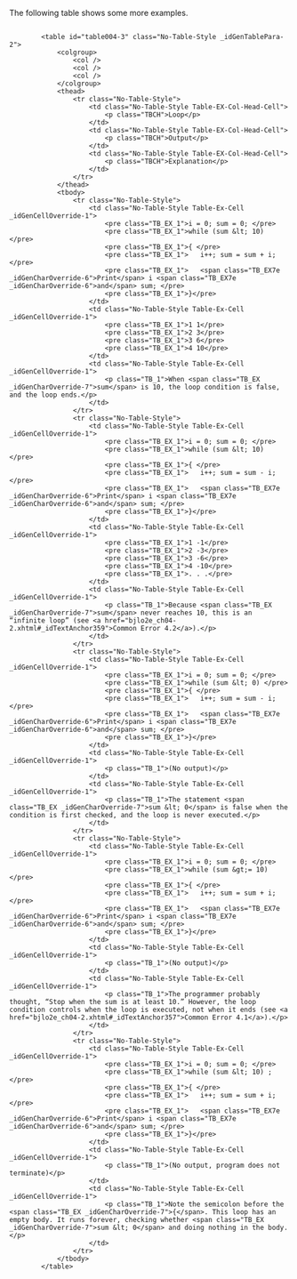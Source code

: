 The following table shows some more examples.

<pre class="FGT"></pre>
			<table id="table004-3" class="No-Table-Style _idGenTablePara-2">
				<colgroup>
					<col />
					<col />
					<col />
				</colgroup>
				<thead>
					<tr class="No-Table-Style">
						<td class="No-Table-Style Table-EX-Col-Head-Cell">
							<p class="TBCH">Loop</p>
						</td>
						<td class="No-Table-Style Table-EX-Col-Head-Cell">
							<p class="TBCH">Output</p>
						</td>
						<td class="No-Table-Style Table-EX-Col-Head-Cell">
							<p class="TBCH">Explanation</p>
						</td>
					</tr>
				</thead>
				<tbody>
					<tr class="No-Table-Style">
						<td class="No-Table-Style Table-Ex-Cell _idGenCellOverride-1">
							<pre class="TB_EX_1">i = 0; sum = 0; </pre>
							<pre class="TB_EX_1">while (sum &lt; 10) </pre>
							<pre class="TB_EX_1">{ </pre>
							<pre class="TB_EX_1">   i++; sum = sum + i; </pre>
							<pre class="TB_EX_1">   <span class="TB_EX7e _idGenCharOverride-6">Print</span> i <span class="TB_EX7e _idGenCharOverride-6">and</span> sum; </pre>
							<pre class="TB_EX_1">}</pre>
						</td>
						<td class="No-Table-Style Table-Ex-Cell _idGenCellOverride-1">
							<pre class="TB_EX_1">1 1</pre>
							<pre class="TB_EX_1">2 3</pre>
							<pre class="TB_EX_1">3 6</pre>
							<pre class="TB_EX_1">4 10</pre>
						</td>
						<td class="No-Table-Style Table-Ex-Cell _idGenCellOverride-1">
							<p class="TB_1">When <span class="TB_EX _idGenCharOverride-7">sum</span> is 10, the loop condition is false, and the loop ends.</p>
						</td>
					</tr>
					<tr class="No-Table-Style">
						<td class="No-Table-Style Table-Ex-Cell _idGenCellOverride-1">
							<pre class="TB_EX_1">i = 0; sum = 0; </pre>
							<pre class="TB_EX_1">while (sum &lt; 10) </pre>
							<pre class="TB_EX_1">{ </pre>
							<pre class="TB_EX_1">   i++; sum = sum - i; </pre>
							<pre class="TB_EX_1">   <span class="TB_EX7e _idGenCharOverride-6">Print</span> i <span class="TB_EX7e _idGenCharOverride-6">and</span> sum; </pre>
							<pre class="TB_EX_1">}</pre>
						</td>
						<td class="No-Table-Style Table-Ex-Cell _idGenCellOverride-1">
							<pre class="TB_EX_1">1 -1</pre>
							<pre class="TB_EX_1">2 -3</pre>
							<pre class="TB_EX_1">3 -6</pre>
							<pre class="TB_EX_1">4 -10</pre>
							<pre class="TB_EX_1">. . .</pre>
						</td>
						<td class="No-Table-Style Table-Ex-Cell _idGenCellOverride-1">
							<p class="TB_1">Because <span class="TB_EX _idGenCharOverride-7">sum</span> never reaches 10, this is an “infinite loop” (see <a href="bjlo2e_ch04-2.xhtml#_idTextAnchor359">Common Error 4.2</a>).</p>
						</td>
					</tr>
					<tr class="No-Table-Style">
						<td class="No-Table-Style Table-Ex-Cell _idGenCellOverride-1">
							<pre class="TB_EX_1">i = 0; sum = 0; </pre>
							<pre class="TB_EX_1">while (sum &lt; 0) </pre>
							<pre class="TB_EX_1">{ </pre>
							<pre class="TB_EX_1">   i++; sum = sum - i; </pre>
							<pre class="TB_EX_1">   <span class="TB_EX7e _idGenCharOverride-6">Print</span> i <span class="TB_EX7e _idGenCharOverride-6">and</span> sum; </pre>
							<pre class="TB_EX_1">}</pre>
						</td>
						<td class="No-Table-Style Table-Ex-Cell _idGenCellOverride-1">
							<p class="TB_1">(No output)</p>
						</td>
						<td class="No-Table-Style Table-Ex-Cell _idGenCellOverride-1">
							<p class="TB_1">The statement <span class="TB_EX _idGenCharOverride-7">sum &lt; 0</span> is false when the condition is first checked, and the loop is never executed.</p>
						</td>
					</tr>
					<tr class="No-Table-Style">
						<td class="No-Table-Style Table-Ex-Cell _idGenCellOverride-1">
							<pre class="TB_EX_1">i = 0; sum = 0; </pre>
							<pre class="TB_EX_1">while (sum &gt;= 10) </pre>
							<pre class="TB_EX_1">{ </pre>
							<pre class="TB_EX_1">   i++; sum = sum + i; </pre>
							<pre class="TB_EX_1">   <span class="TB_EX7e _idGenCharOverride-6">Print</span> i <span class="TB_EX7e _idGenCharOverride-6">and</span> sum; </pre>
							<pre class="TB_EX_1">}</pre>
						</td>
						<td class="No-Table-Style Table-Ex-Cell _idGenCellOverride-1">
							<p class="TB_1">(No output)</p>
						</td>
						<td class="No-Table-Style Table-Ex-Cell _idGenCellOverride-1">
							<p class="TB_1">The programmer probably thought, “Stop when the sum is at least 10.” However, the loop condition controls when the loop is executed, not when it ends (see <a href="bjlo2e_ch04-2.xhtml#_idTextAnchor357">Common Error 4.1</a>).</p>
						</td>
					</tr>
					<tr class="No-Table-Style">
						<td class="No-Table-Style Table-Ex-Cell _idGenCellOverride-1">
							<pre class="TB_EX_1">i = 0; sum = 0; </pre>
							<pre class="TB_EX_1">while (sum &lt; 10) ;</pre>
							<pre class="TB_EX_1">{ </pre>
							<pre class="TB_EX_1">   i++; sum = sum + i; </pre>
							<pre class="TB_EX_1">   <span class="TB_EX7e _idGenCharOverride-6">Print</span> i <span class="TB_EX7e _idGenCharOverride-6">and</span> sum; </pre>
							<pre class="TB_EX_1">}</pre>
						</td>
						<td class="No-Table-Style Table-Ex-Cell _idGenCellOverride-1">
							<p class="TB_1">(No output, program does not terminate)</p>
						</td>
						<td class="No-Table-Style Table-Ex-Cell _idGenCellOverride-1">
							<p class="TB_1">Note the semicolon before the <span class="TB_EX _idGenCharOverride-7">{</span>. This loop has an empty body. It runs forever, checking whether <span class="TB_EX _idGenCharOverride-7">sum &lt; 0</span> and doing nothing in the body.</p>
						</td>
					</tr>
				</tbody>
			</table>
      
      